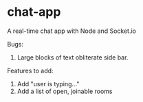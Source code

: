 # chat-app
A real-time chat app with Node and Socket.io

Bugs:
1) Large blocks of text obliterate side bar.

Features to add:
1) Add "user is typing..."
2) Add a list of open, joinable rooms
